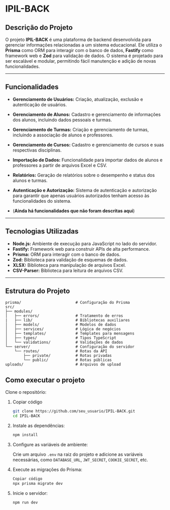 # IPIL-BACK

## Descrição do Projeto
O projeto **IPIL-BACK** é uma plataforma de backend desenvolvida para gerenciar informações relacionadas a um sistema educacional. Ele utiliza o **Prisma** como ORM para interagir com o banco de dados, **Fastify** como framework web e **Zod** para validação de dados. O sistema é projetado para ser escalável e modular, permitindo fácil manutenção e adição de novas funcionalidades.

---

## Funcionalidades
- **Gerenciamento de Usuários:** Criação, atualização, exclusão e autenticação de usuários.
- **Gerenciamento de Alunos:** Cadastro e gerenciamento de informações dos alunos, incluindo dados pessoais e turmas.
- **Gerenciamento de Turmas:** Criação e gerenciamento de turmas, incluindo a associação de alunos e professores.
- **Gerenciamento de Cursos:** Cadastro e gerenciamento de cursos e suas respectivas disciplinas.
- **Importação de Dados:** Funcionalidade para importar dados de alunos e professores a partir de arquivos Excel e CSV.
- **Relatórios:** Geração de relatórios sobre o desempenho e status dos alunos e turmas.
- **Autenticação e Autorização:** Sistema de autenticação e autorização para garantir que apenas usuários autorizados tenham acesso às funcionalidades do sistema.

- (**Ainda há funcionalidades que não foram descritas aqui**)

---

## Tecnologias Utilizadas
- **Node.js:** Ambiente de execução para JavaScript no lado do servidor.
- **Fastify:** Framework web para construir APIs de alta performance.
- **Prisma:** ORM para interagir com o banco de dados.
- **Zod:** Biblioteca para validação de esquemas de dados.
- **XLSX:** Biblioteca para manipulação de arquivos Excel.
- **CSV-Parser:** Biblioteca para leitura de arquivos CSV.

---

## Estrutura do Projeto
```plaintext
prisma/                        # Configuração do Prisma
src/
├── modules/
│   ├── errors/                # Tratamento de erros
|   ├── lib/                   # Bibliotecas auxiliares
│   ├── models/                # Modelos de dados
│   ├── services/              # Lógica de negócios
│   ├── templates/             # Templates para mensagens
│   ├── types/                 # Tipos TypeScript
│   └── validations/           # Validações de dados
└── server/                    # Configuração do servidor
    └── routes/                # Rotas da API
        ├── private/           # Rotas privadas
        └── public/            # Rotas públicas
uploads/                       # Arquivos de upload

```
## Como executar o projeto
Clone o repositório:

1. Copiar código

    ``` bash
    git clone https://github.com/seu_usuario/IPIL-BACK.git
    cd IPIL-BACK
    ```

2. Instale as dependências:
    ``` bash
    npm install
    ```

3. Configure as variáveis de ambiente:

    Crie um arquivo ``.env`` na raiz do projeto e adicione as variáveis necessárias, como ``DATABASE_URL``, ``JWT_SECRET``, ``COOKIE_SECRET``, etc.

4. Execute as migrações do Prisma:
    ```bash
    Copiar código
    npx prisma migrate dev
    ```

5. Inicie o servidor:

    ```bash
    npm run dev
    ```